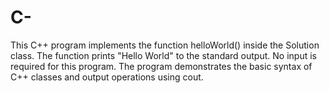 # C-
This C++ program implements the function helloWorld() inside the Solution class. The function prints "Hello World" to the standard output. No input is required for this program. The program demonstrates the basic syntax of C++ classes and output operations using cout.
